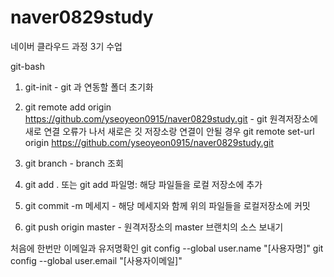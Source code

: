 # naver0829study
네이버 클라우드 과정 3기 수업


git-bash

1. git-init - git 과 연동할 폴더 초기화
2. git remote add origin https://github.com/yseoyeon0915/naver0829study.git - git 원격저장소에 새로 연결
  오류가 나서 새로은 깃 저장소랑 연결이 안될 경우
  git remote set-url origin https://github.com/yseoyeon0915/naver0829study.git 

4. git branch - branch 조회
5. git add . 또는 git add 파일명: 해당 파일들을 로컬 저장소에 추가
6. git commit -m 메세지 - 해당 메세지와 함께 위의 파일들을 로컬저장소에 커밋
7. git push origin master - 원격저장소의 master 브랜치의 소스 보내기

처음에 한번만 이메일과 유저명확인 
git config --global user.name "[사용자명]"
git config --global user.email "[사용자이메일]"
